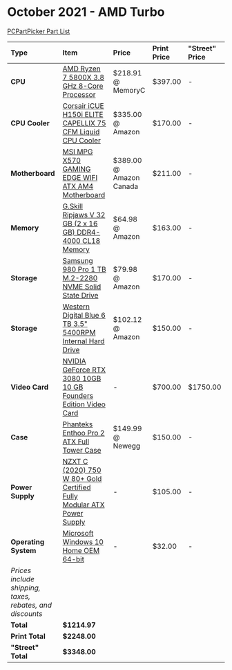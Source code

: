 # October 2021 - AMD Turbo

[PCPartPicker Part List](https://pcpartpicker.com/list/f32K89)

Type|Item|Price|Print Price|"Street" Price
:----|:----|:----|:----|:----
**CPU** | [AMD Ryzen 7 5800X 3.8 GHz 8-Core Processor](https://ca.pcpartpicker.com/product/qtvqqs/amd-ryzen-7-5800x-38-ghz-8-core-processor-100-100000063wof) | $218.91 @ MemoryC | $397.00 |-
**CPU Cooler** | [Corsair iCUE H150i ELITE CAPELLIX 75 CFM Liquid CPU Cooler](https://pcpartpicker.com/product/8jFKHx/corsair-icue-h150i-elite-capellix-75-cfm-liquid-cpu-cooler-cw-9060048-ww) | $335.00 @ Amazon | $170.00 |-
**Motherboard** | [MSI MPG X570 GAMING EDGE WIFI ATX AM4 Motherboard](https://ca.pcpartpicker.com/product/gwPgXL/msi-mpg-x570-gaming-edge-wifi-atx-am4-motherboard-mpg-x570-gaming-edge-wifi) | $389.00 @ Amazon Canada | $211.00 |-
**Memory** | [G.Skill Ripjaws V 32 GB (2 x 16 GB) DDR4-4000 CL18 Memory](https://pcpartpicker.com/product/dqbTwP/gskill-ripjaws-v-32-gb-2-x-16-gb-ddr4-4000-cl18-memory-f4-4000c18d-32gvk) | $64.98 @ Amazon | $163.00 |-
**Storage** | [Samsung 980 Pro 1 TB M.2-2280 NVME Solid State Drive](https://ca.pcpartpicker.com/product/DDWBD3/samsung-980-pro-1-tb-m2-2280-nvme-solid-state-drive-mz-v8p1t0bam) | $79.98 @ Amazon | $170.00 |-
**Storage** | [Western Digital Blue 6 TB 3.5" 5400RPM Internal Hard Drive](https://ca.pcpartpicker.com/product/Z2HRsY/western-digital-blue-6-tb-35-5400rpm-internal-hard-drive-wd60ezaz) | $102.12 @ Amazon | $150.00 |-
**Video Card** | [NVIDIA GeForce RTX 3080 10GB 10 GB Founders Edition Video Card](https://ca.pcpartpicker.com/product/RnDkcf/nvidia-geforce-rtx-3080-10-gb-founders-edition-video-card-9001g1332530000) |- | $700.00 | $1750.00
**Case** | [Phanteks Enthoo Pro 2 ATX Full Tower Case](https://ca.pcpartpicker.com/product/gQWBD3/phanteks-enthoo-pro-2-atx-full-tower-case-ph-es620ptg_dbk01) | $149.99 @ Newegg | $150.00 |-
**Power Supply** | [NZXT C (2020) 750 W 80+ Gold Certified Fully Modular ATX Power Supply](https://ca.pcpartpicker.com/product/XBzFf7/nzxt-c-750-w-80-gold-certified-fully-modular-atx-power-supply-np-c750m-us) |- | $105.00 |-
**Operating System** | [Microsoft Windows 10 Home OEM 64-bit](https://ca.pcpartpicker.com/product/wtgPxr/microsoft-os-kw900140) |- | $32.00 |-
 | *Prices include shipping, taxes, rebates, and discounts* |
 | **Total** | **$1214.97**
 | **Print Total** | **$2248.00**
 | **"Street" Total** | **$3348.00**
